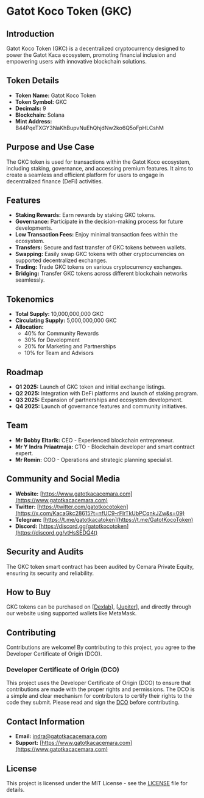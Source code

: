 # Gatot Koco Token (GKC)

## Introduction
Gatot Koco Token (GKC) is a decentralized cryptocurrency designed to power the Gatot Kaca ecosystem, promoting financial inclusion and empowering users with innovative blockchain solutions.

## Token Details
- **Token Name:** Gatot Koco Token
- **Token Symbol:** GKC
- **Decimals:** 9
- **Blockchain:** Solana
- **Mint Address:** B44PqeTXGY3NaKhBupvNuEhQhjdNw2ko6Q5oFpHLCshM

## Purpose and Use Case
The GKC token is used for transactions within the Gatot Koco ecosystem, including staking, governance, and accessing premium features. It aims to create a seamless and efficient platform for users to engage in decentralized finance (DeFi) activities.

## Features
- **Staking Rewards:** Earn rewards by staking GKC tokens.
- **Governance:** Participate in the decision-making process for future developments.
- **Low Transaction Fees:** Enjoy minimal transaction fees within the ecosystem.
- **Transfers:** Secure and fast transfer of GKC tokens between wallets.
- **Swapping:** Easily swap GKC tokens with other cryptocurrencies on supported decentralized exchanges.
- **Trading:** Trade GKC tokens on various cryptocurrency exchanges.
- **Bridging:** Transfer GKC tokens across different blockchain networks seamlessly.

## Tokenomics
- **Total Supply:** 10,000,000,000 GKC
- **Circulating Supply:** 5,000,000,000 GKC
- **Allocation:**
  - 40% for Community Rewards
  - 30% for Development
  - 20% for Marketing and Partnerships
  - 10% for Team and Advisors

## Roadmap
- **Q1 2025:** Launch of GKC token and initial exchange listings.
- **Q2 2025:** Integration with DeFi platforms and launch of staking program.
- **Q3 2025:** Expansion of partnerships and ecosystem development.
- **Q4 2025:** Launch of governance features and community initiatives.

## Team
- **Mr Bobby Eltarik:** CEO - Experienced blockchain entrepreneur.
- **Mr Y Indra Priaatmaja:** CTO - Blockchain developer and smart contract expert.
- **Mr Romin:** COO - Operations and strategic planning specialist.

## Community and Social Media
- **Website:** [https://www.gatotkacacemara.com](https://www.gatotkacacemara.com)
- **Twitter:** [https://twitter.com/gatotkocotoken](https://x.com/KacaGkc28615?t=nfUC9-rFlrTkUbPCqnkJZw&s=09)
- **Telegram:** [https://t.me/gatotkacatoken](https://t.me/GatotKocoToken)
- **Discord:** [https://discord.gg/gatotkocotoken](https://discord.gg/vtHsSEDQ4t)

## Security and Audits
The GKC token smart contract has been audited by Cemara Private Equity, ensuring its security and reliability.

## How to Buy
GKC tokens can be purchased on [[Dexlab](https://v3.dexlab.space/pools)], [[Jupiter](https://jup.ag/)], and directly through our website using supported wallets like MetaMask.

## Contributing
Contributions are welcome! By contributing to this project, you agree to the Developer Certificate of Origin (DCO).

### Developer Certificate of Origin (DCO)
This project uses the Developer Certificate of Origin (DCO) to ensure that contributions are made with the proper rights and permissions. The DCO is a simple and clear mechanism for contributors to certify their rights to the code they submit.
Please read and sign the [DCO](DCO) before contributing.

## Contact Information
- **Email:** indra@gatotkacacemara.com
- **Support:** [https://www.gatotkacacemara.com](https://www.gatotkacacemara.com)

## License
This project is licensed under the MIT License - see the [LICENSE](LICENSE) file for details.
